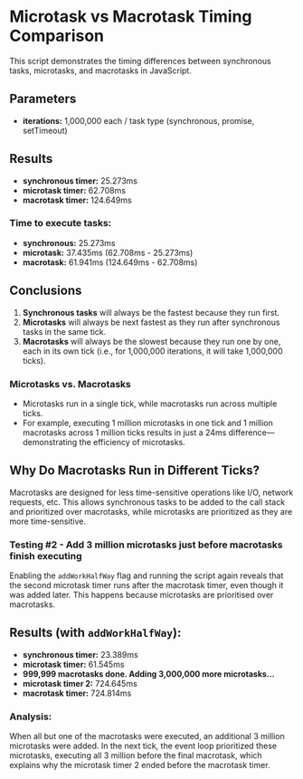 # Microtask vs Macrotask Timing Comparison

This script demonstrates the timing differences between synchronous tasks, microtasks, and macrotasks in JavaScript.

## Parameters
- **iterations:** 1,000,000 each / task type (synchronous, promise, setTimeout)

## Results

- **synchronous timer:** 25.273ms
- **microtask timer:** 62.708ms
- **macrotask timer:** 124.649ms

### Time to execute tasks:

- **synchronous:** 25.273ms
- **microtask:** 37.435ms (62.708ms - 25.273ms)
- **macrotask:** 61.941ms (124.649ms - 62.708ms)

## Conclusions

1. **Synchronous tasks** will always be the fastest because they run first.
2. **Microtasks** will always be next fastest as they run after synchronous tasks in the same tick.
3. **Macrotasks** will always be the slowest because they run one by one, each in its own tick (i.e., for 1,000,000 iterations, it will take 1,000,000 ticks).

### Microtasks vs. Macrotasks

- Microtasks run in a single tick, while macrotasks run across multiple ticks.
- For example, executing 1 million microtasks in one tick and 1 million macrotasks across 1 million ticks results in just a 24ms difference—demonstrating the efficiency of microtasks.

## Why Do Macrotasks Run in Different Ticks?

Macrotasks are designed for less time-sensitive operations like I/O, network requests, etc. This allows synchronous tasks to be added to the call stack and prioritized over macrotasks, while microtasks are prioritized as they are more time-sensitive.

### Testing #2 - Add 3 million microtasks just before macrotasks finish executing

Enabling the `addWorkHalfWay` flag and running the script again reveals that the second microtask timer runs after the macrotask timer, even though it was added later. This happens because microtasks are prioritised over macrotasks.

## Results (with `addWorkHalfWay`):

- **synchronous timer:** 23.389ms
- **microtask timer:** 61.545ms
- **999,999 macrotasks done. Adding 3,000,000 more microtasks...**
- **microtask timer 2:** 724.645ms
- **macrotask timer:** 724.814ms

### Analysis:

When all but one of the macrotasks were executed, an additional 3 million microtasks were added. In the next tick, the event loop prioritized these microtasks, executing all 3 million before the final macrotask, which explains why the microtask timer 2 ended before the macrotask timer.
